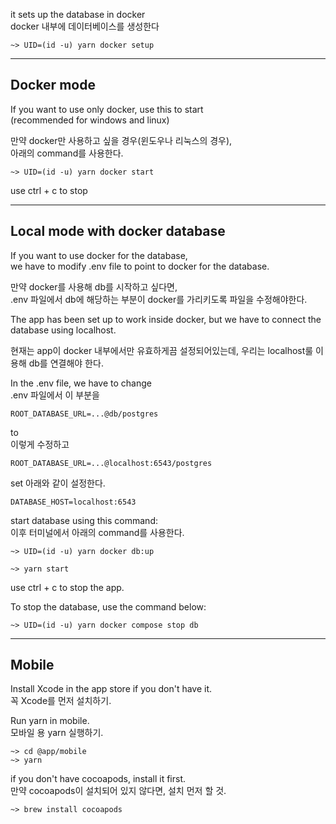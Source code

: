 it sets up the database in docker  
docker 내부에 데이터베이스를 생성한다

```fish
~> UID=(id -u) yarn docker setup
```

---

## Docker mode

If you want to use only docker, use this to start  
(recommended for windows and linux)

만약 docker만 사용하고 싶을 경우(윈도우나 리눅스의 경우),  
아래의 command를 사용한다.

```fish
~> UID=(id -u) yarn docker start
```

use ctrl + c to stop

---

## Local mode with docker database

If you want to use docker for the database,  
we have to modify .env file to point to docker for the database.

만약 docker를 사용해 db를 시작하고 싶다면,  
.env 파일에서 db에 해당하는 부분이 docker를 가리키도록 파일을 수정해야한다.

The app has been set up to work inside docker, but we have to connect the
database using localhost.

현재는 app이 docker 내부에서만 유효하게끔 설정되어있는데, 우리는 localhost룰 이
용해 db를 연결해야 한다.

In the .env file, we have to change  
.env 파일에서 이 부분을

```
ROOT_DATABASE_URL=...@db/postgres
```

to  
이렇게 수정하고

```
ROOT_DATABASE_URL=...@localhost:6543/postgres
```

set 아래와 같이 설정한다.

```
DATABASE_HOST=localhost:6543
```

start database using this command:  
이후 터미널에서 아래의 command를 사용한다.

```fish
~> UID=(id -u) yarn docker db:up
```

```fish
~> yarn start
```

use ctrl + c to stop the app.

To stop the database, use the command below:

```fish
~> UID=(id -u) yarn docker compose stop db
```

---

## Mobile

Install Xcode in the app store if you don't have it.  
꼭 Xcode를 먼저 설치하기.

Run yarn in mobile.  
모바일 용 yarn 실행하기.

```fish
~> cd @app/mobile
~> yarn
```

if you don't have cocoapods, install it first.  
만약 cocoapods이 설치되어 있지 않다면, 설치 먼저 할 것.

```
~> brew install cocoapods
```
